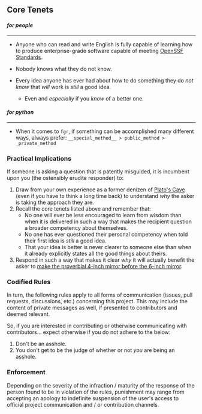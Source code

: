 ## Core Tenets

#### _for people_

---

* Anyone who can read and write English is fully capable of learning how to produce enterprise-grade software capable of meeting [OpenSSF Standards](https://www.bestpractices.dev/en).

* Nobody knows what they do not know.

* Every idea anyone has ever had about how to do something they do _not know_ that _will_ work is _still_ a good idea.

    * Even and _especially_ if you _know_ of a better one.

#### _for python_

---

* When it comes to `fgr`, if something can be accomplished many different ways, always prefer:  `__special_method__ > public_method > _private_method`


### Practical Implications

If someone is asking a question that is patently misguided, it is incumbent upon you (the ostensibly erudite responder) to:

1. Draw from your own experience as a former denizen of [Plato's Cave](https://en.wikipedia.org/wiki/Allegory_of_the_cave) (even if you have to think a long time back) to understand _why_ the asker is taking the approach they are.
2. Recall the core tenets listed above and remember that:
    * No one will ever be less encouraged to learn from wisdom than when it is delivered in such a way that makes the recipient question a broader competency about themselves.
    * No one has ever questioned their personal competency when told their first idea is _still_ a good idea.
    * That your idea is better is never clearer to someone else than when it already explicitly states all the good things about theirs.
3. Respond in such a way that makes it clear _why_ it will actually benefit the asker to [make the proverbial 4-inch mirror before the 6-inch mirror](https://wiki.c2.com/?TelescopeRule).


### Codified Rules

In turn, the following rules apply to all forms of communication (issues, pull requests, discussions, etc.) concerning this project. This may include the content of private messages as well, if presented to contributors and deemed relevant.

So, if you are interested in contributing or otherwise communicating with contributors... expect otherwise if you do not adhere to the below:

1. Don't be an asshole.
2. You don't get to be the judge of whether or not _you_ are being an asshole.


### Enforcement

Depending on the severity of the infraction / maturity of the response of the person found to be in violation of the rules, punishment may range from accepting an apology to indefinite suspension of the user's access to official project communication and / or contribution channels.
